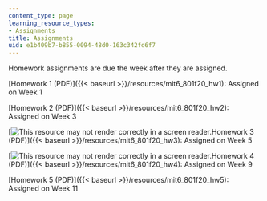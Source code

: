 ```yaml
---
content_type: page
learning_resource_types:
- Assignments
title: Assignments
uid: e1b409b7-b855-0094-48d0-163c342fd6f7
---
```


Homework assignments are due the week after they are assigned.

[Homework 1 (PDF)]({{< baseurl >}}/resources/mit6_801f20_hw1): Assigned on Week 1

[Homework 2 (PDF)]({{< baseurl >}}/resources/mit6_801f20_hw2): Assigned on Week 3

[![This resource may not render correctly in a screen reader.](/images/inacessible.gif)Homework 3 (PDF)]({{< baseurl >}}/resources/mit6_801f20_hw3): Assigned on Week 5

[![This resource may not render correctly in a screen reader.](/images/inacessible.gif)Homework 4 (PDF)]({{< baseurl >}}/resources/mit6_801f20_hw4): Assigned on Week 9

[Homework 5 (PDF)]({{< baseurl >}}/resources/mit6_801f20_hw5): Assigned on Week 11